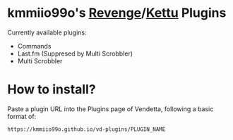 # kmmiio99o's [Revenge](https://github.com/revenge-mod/Revenge-bundle)/[Kettu](https://codeberg.org/cocobo1/Kettu) Plugins

Currently available plugins:
- Commands
- Last.fm (Suppresed by Multi Scrobbler)
- Multi Scrobbler

# How to install?
Paste a plugin URL into the Plugins page of Vendetta, following a basic format of:

`https://kmmiio99o.github.io/vd-plugins/PLUGIN_NAME`
